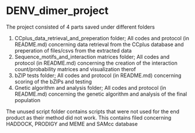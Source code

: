 # DENV_dimer_project

The project consisted of 4 parts saved under different folders
1. CCplus_data_retrieval_and_preperation folder; All codes and protocol (in README.md) concerning data retrieval from the CCplus database and preperation of files/csvs from the extracted data
2. Sequence_motifs_and_interaction matrices folder; All codes and protocol (in README.md) concerning the creation of the interaction count/probability matrices and visualization therof
3. bZIP tests folder; All codes and protocol (in README.md) concerning scoring of the bZIPs and testing
4. Gnetic algorithm and analysis folder; All codes and protocol (in README.md) concerning the genetic algorithm and analysis of the final population

The unused script folder contains scripts that were not used for the end product as their method did not work. This contains filed concerning HADDOCK, PRODIGY and MEME and SAMcc database
